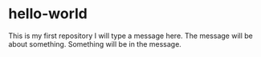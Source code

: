 # hello-world
This is my first repository
I will type a message here. The message will be about something. Something will be in the message. 
